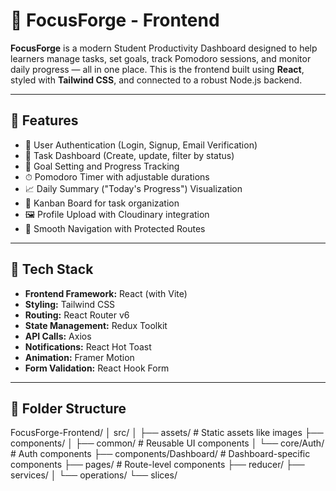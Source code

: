 # 🧠 FocusForge - Frontend

**FocusForge** is a modern Student Productivity Dashboard designed to help learners manage tasks, set goals, track Pomodoro sessions, and monitor daily progress — all in one place. This is the frontend built using **React**, styled with **Tailwind CSS**, and connected to a robust Node.js backend.

---

## 🌟 Features

- 🔐 User Authentication (Login, Signup, Email Verification)
- 📅 Task Dashboard (Create, update, filter by status)
- 🎯 Goal Setting and Progress Tracking
- ⏱ Pomodoro Timer with adjustable durations
- 📈 Daily Summary ("Today's Progress") Visualization
- 🧱 Kanban Board for task organization
- 🖼 Profile Upload with Cloudinary integration
- 🧭 Smooth Navigation with Protected Routes

---

## 🧰 Tech Stack

- **Frontend Framework:** React (with Vite)
- **Styling:** Tailwind CSS
- **Routing:** React Router v6
- **State Management:** Redux Toolkit
- **API Calls:** Axios
- **Notifications:** React Hot Toast
- **Animation:** Framer Motion
- **Form Validation:** React Hook Form

---

## 📁 Folder Structure

FocusForge-Frontend/
│
src/
│
├── assets/ # Static assets like images
├── components/
│ ├── common/ # Reusable UI components
│ └── core/Auth/ # Auth components
├── components/Dashboard/ # Dashboard-specific components
├── pages/ # Route-level components
├── reducer/ 
├── services/
│ └── operations/
└── slices/ 